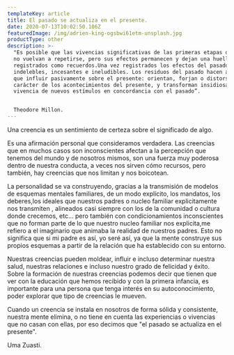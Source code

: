 ```yaml
---
templateKey: article
title: El pasado se actualiza en el presente.
date: 2020-07-13T10:02:50.106Z
featuredImage: /img/adrien-king-ogsbwi61etm-unsplash.jpg
productType: other
description: >-
  "Es posible que las vivencias significativas de las primeras etapas de la vida
  no vuelvan a repetirse, pero sus efectos permanecen y dejan una huella. Quedan
  registrados como recuerdos.Una vez registrados los efectos del pasado son
  indelebles, incesantes e ineludibles. Los residuos del pasado hacen algo más
  que influir pasivamente sobre el presente: orientan, forjan o distorsionan el
  carácter de los acontecimientos del presente, y transforman insidiosamente la
  vivencia de nuevos estímulos en concordancia con el pasado”.


  Theodore Millon.
---
```

Una creencia es un sentimiento de certeza sobre el significado de algo.

Es una afirmación personal que consideramos verdadera. Las creencias que en muchos casos son inconscientes afectan a la percepción que tenemos del mundo y de nosotros mismos, son una fuerza muy poderosa dentro de nuestra conducta, a veces nos sirven cómo recursos, pero también, hay creencias que nos limitan y nos boicotean.

La personalidad se va construyendo, gracias a la transmisión de  modelos de esquemas mentales familiares, de un modo explícito, los mandatos, los deberes,los ideales que nuestros padres o nucleo familiar  explicitamente nos transmiten , alineados casi siempre con los de la comunidad o cultura donde crecemos, etc... pero también con condicionamientos inconscientes que no forman parte de lo que nuestro nucleo familiar nos explicita,me refiero a  el imaginario que animaba la realidad de nuestros padres. Esto no significa que si mi padre es así, yo seré así, ya que la mente construye sus propios esquemas a partir de la relación que ha establecido con su entorno.

 Nuestras creencias pueden moldear, influir e incluso determinar nuestra salud, nuestras relaciones e incluso nuestro grado de felicidad y éxito. Sobre la formación de nuestras creencias podemos decir que tienen que ver con la educación que hemos recibido y con la primera infancia, es importante para una persona que tenga interés en su autoconocimiento, poder explorar que tipo de creencias le mueven.

Cuando un creencia se instala en nosotros de forma sólida y consistente, nuestra mente elimina, o no tiene en cuenta las experiencias o vivencias que no casan con ellas, por eso decimos que "el pasado se actualiza en el presente".

Uma Zuasti.
